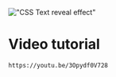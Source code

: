 !["CSS Text reveal effect"](https://user-images.githubusercontent.com/67447840/182376925-ac6e7129-762f-4d18-a5d0-a63dff026e29.gif "CSS Text reveal effect")

# Video tutorial

    https://youtu.be/3Opydf0V728

